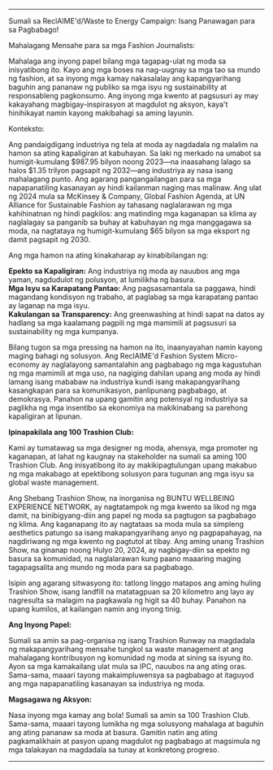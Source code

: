 ---

Sumali sa ReclAIME'd/Waste to Energy Campaign: Isang Panawagan para sa Pagbabago!

Mahalagang Mensahe para sa mga Fashion Journalists:

Mahalaga ang inyong papel bilang mga tagapag-ulat ng moda sa inisyatibong ito. Kayo ang mga boses na nag-uugnay sa mga tao sa mundo ng fashion, at sa inyong mga kamay nakasalalay ang kapangyarihang baguhin ang pananaw ng publiko sa mga isyu ng sustainability at responsableng pagkonsumo. Ang inyong mga kwento at pagsusuri ay may kakayahang magbigay-inspirasyon at magdulot ng aksyon, kaya't hinihikayat namin kayong makibahagi sa aming layunin.

Konteksto:

Ang pandaigdigang industriya ng tela at moda ay nagdadala ng malalim na hamon sa ating kapaligiran at kabuhayan. Sa laki ng merkado na umabot sa humigit-kumulang $987.95 bilyon noong 2023—na inaasahang lalago sa halos $1.35 trilyon pagsapit ng 2032—ang industriya ay nasa isang mahalagang punto. Ang agarang pangangailangan para sa mga napapanatiling kasanayan ay hindi kailanman naging mas malinaw. Ang ulat ng 2024 mula sa McKinsey & Company, Global Fashion Agenda, at UN Alliance for Sustainable Fashion ay tahasang naglalarawan ng mga kahihinatnan ng hindi pagkilos: ang matinding mga kaganapan sa klima ay naglalagay sa panganib sa buhay at kabuhayan ng mga manggagawa sa moda, na nagtataya ng humigit-kumulang $65 bilyon sa mga eksport ng damit pagsapit ng 2030.

Ang mga hamon na ating kinakaharap ay kinabibilangan ng:

**Epekto sa Kapaligiran:** Ang industriya ng moda ay nauubos ang mga yaman, nagdudulot ng polusyon, at lumilikha ng basura.  
**Mga Isyu sa Karapatang Pantao:** Ang pagsasamantala sa paggawa, hindi magandang kondisyon ng trabaho, at paglabag sa mga karapatang pantao ay laganap na mga isyu.  
**Kakulangan sa Transparency:** Ang greenwashing at hindi sapat na datos ay hadlang sa mga kaalamang pagpili ng mga mamimili at pagsusuri sa sustainability ng mga kumpanya.  

Bilang tugon sa mga pressing na hamon na ito, inaanyayahan namin kayong maging bahagi ng solusyon. Ang ReclAIME'd Fashion System Micro-economy ay naglalayong samantalahin ang pagbabago ng mga kagustuhan ng mga mamimili at mga uso, na nagiging dahilan upang ang moda ay hindi lamang isang mababaw na industriya kundi isang makapangyarihang kasangkapan para sa komunikasyon, panlipunang pagbabago, at demokrasya. Panahon na upang gamitin ang potensyal ng industriya sa paglikha ng mga insentibo sa ekonomiya na makikinabang sa parehong kapaligiran at lipunan.

**Ipinapakilala ang 100 Trashion Club:**

Kami ay tumatawag sa mga designer ng moda, ahensya, mga promoter ng kaganapan, at lahat ng kaugnay na stakeholder na sumali sa aming 100 Trashion Club. Ang inisyatibong ito ay makikipagtulungan upang makabuo ng mga makabago at epektibong solusyon para tugunan ang mga isyu sa global waste management.

Ang Shebang Trashion Show, na inorganisa ng BUNTU WELLBEING EXPERIENCE NETWORK, ay nagtatampok ng mga kwento sa likod ng mga damit, na binibigyang-diin ang papel ng moda sa pagtugon sa pagbabago ng klima. Ang kaganapang ito ay nagtataas sa moda mula sa simpleng aesthetics patungo sa isang makapangyarihang anyo ng pagpapahayag, na nagdiriwang ng mga kwento ng pagtutol at tibay. Ang aming unang Trashion Show, na ginanap noong Hulyo 20, 2024, ay nagbigay-diin sa epekto ng basura sa komunidad, na naglalarawan kung paano maaaring maging tagapagsalita ang mundo ng moda para sa pagbabago.

Isipin ang agarang sitwasyong ito: tatlong linggo matapos ang aming huling Trashion Show, isang landfill na matatagpuan sa 20 kilometro ang layo ay nagresulta sa malagim na pagkawala ng higit sa 40 buhay. Panahon na upang kumilos, at kailangan namin ang inyong tinig.

**Ang Inyong Papel:**

Sumali sa amin sa pag-organisa ng isang Trashion Runway na magdadala ng makapangyarihang mensahe tungkol sa waste management at ang mahalagang kontribusyon ng komunidad ng moda at sining sa isyung ito. Ayon sa mga kamakailang ulat mula sa IPC, nauubos na ang ating oras. Sama-sama, maaari tayong makaimpluwensya sa pagbabago at itaguyod ang mga napapanatiling kasanayan sa industriya ng moda.

**Magsagawa ng Aksyon:**

Nasa inyong mga kamay ang bola! Sumali sa amin sa 100 Trashion Club. Sama-sama, maaari tayong lumikha ng mga solusyong mahalaga at baguhin ang ating pananaw sa moda at basura. Gamitin natin ang ating pagkamalikhain at pasyon upang magdulot ng pagbabago at magsimula ng mga talakayan na magdadala sa tunay at konkretong progreso.

---